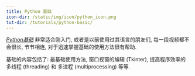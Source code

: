 ```yaml
---
title: Python 基础
icon-dir: /static/img/icon/python_icon.png
tut-dir: /tutorials/python-basic/
---
```

[*Python基础*](/tutorials/python-basic/) 非常适合刚入门, 
或者是以前使用过其语言的朋友们, 每一段视频都不会很长, 
节节相连, 对于迅速掌握基础的使用方法很有帮助.

基础的内容包括了: 最基础使用方法, 窗口视窗的编辑 (Tkinter), 
提高程序效率的多线程 (threading) 和 多进程 (multiprocessing) 等等.